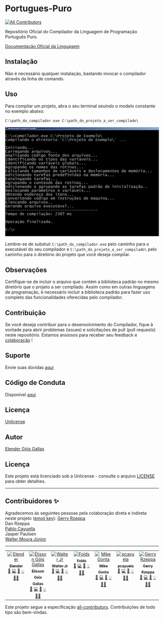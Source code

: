 # Portugues-Puro
<!-- ALL-CONTRIBUTORS-BADGE:START - Do not remove or modify this section -->
[![All Contributors](https://img.shields.io/badge/all_contributors-7-orange.svg?style=flat-square)](#contributors-)
<!-- ALL-CONTRIBUTORS-BADGE:END -->
Repositório Oficial do Compilador da Linguagem de Programação Português Puro.

[Documentação Oficial da Linguagem](https://portugues-puro.gitbook.io/documentacao/)

## Instalação
Não é necessário qualquer instalação, bastando invocar o compilador através da linha de comando.

## Uso
Para compilar um projeto, abra o seu terminal seuindo o modelo constante no exemplo abaixo:

```
C:\path_do_compilador.exe C:\path_do_projeto_a_ser_compilado\
```
![Captura de tela expondo o processo de compilação](https://raw.githubusercontent.com/elenderg/Portugues-Puro/main/Algoritmos%20de%20Exemplo/Processo%20de%20Compilacao.png)

Lembre-se de substuir `C:\path_do_compilador.exe` pelo caminho para o executável do seu compilador e `C:\path_do_projeto_a_ser_compilado\` pelo caminho para o diretório do projeto que você deseja compilar.


## Observações
Certifique-se de incluir o arquivo que contém a biblioteca padrão no mesmo diretório que o projeto a ser compilado. Assim como em outras linguagens de programação, é necessário incluir a biblioteca padrão para fazer uso completo das funcionalidades oferecidas pelo compilador.

## Contribuição
Se você deseja contribuir para o desenvolvimento do Compilador, fique à vontade para abrir problemas (issues) e solicitações de pull (pull requests) neste repositório. Estamos ansiosos para receber seu feedback e [colaboração](https://github.com/elenderg/Portugues-Puro/blob/main/CONTRIBUTING.md) !

## Suporte
Envie suas dúvidas [aqui](https://github.com/elenderg/Portugues-Puro/issues/new/choose)

## Código de Conduta
Disponível [aqui](https://github.com/elenderg/Portugues-Puro/blob/main/CODE_OF_CONDUCT.md  )

## Licença
[Unlicense](https://github.com/elenderg/Portugues-Puro/blob/main/LICENSE)

## Autor
[Elender Góis Gallas](https://www.linkedin.com/in/elender/)


## Licença

Este projeto está licenciado sob a Unlicense - consulte o arquivo [LICENSE](LICENSE) para obter detalhes.

<hr>

## Contribuidores ✨

Agradecemos às seguintes pessoas pela colaboração direta e indireta neste projeto ([emoji key](https://allcontributors.org/docs/en/emoji-key)):
[Gerry Rzeppa](https://www.linkedin.com/in/gerry-rzeppa-17b8051b/)  
Dan Rzeppa  
[Pablo Cayuella](https://www.linkedin.com/in/pablo-cayuela-a42b019/)  
Jasper Paulsen  
[Walter Moura Júnior](https://github.com/waltermourajr)  

---

<!-- ALL-CONTRIBUTORS-LIST:START - Do not remove or modify this section -->
<!-- prettier-ignore-start -->
<!-- markdownlint-disable -->
<table>
  <tbody>
    <tr>
      <td align="center" valign="top" width="14.28%"><a href="https://github.com/elenderg"><img src="https://avatars.githubusercontent.com/u/1089556?v=4?s=100" width="100px;" alt="Elender"/><br /><sub><b>Elender</b></sub></a><br /><a href="#ideas-elenderg" title="Ideas, Planning, & Feedback">🤔</a> <a href="https://github.com/elenderg/Portugues-Puro/commits?author=elenderg" title="Code">💻</a> <a href="https://github.com/elenderg/Portugues-Puro/commits?author=elenderg" title="Documentation">📖</a> <a href="#example-elenderg" title="Examples">💡</a> <a href="#mentoring-elenderg" title="Mentoring">🧑‍🏫</a></td>
      <td align="center" valign="top" width="14.28%"><a href="https://github.com/elisson-zlq3x"><img src="https://avatars.githubusercontent.com/u/132157891?v=4?s=100" width="100px;" alt="Élisson Góis Gallas"/><br /><sub><b>Élisson Góis Gallas</b></sub></a><br /><a href="#ideas-elisson-zlq3x" title="Ideas, Planning, & Feedback">🤔</a> <a href="https://github.com/elenderg/Portugues-Puro/commits?author=elisson-zlq3x" title="Code">💻</a> <a href="https://github.com/elenderg/Portugues-Puro/commits?author=elisson-zlq3x" title="Documentation">📖</a> <a href="#example-elisson-zlq3x" title="Examples">💡</a> <a href="#mentoring-elisson-zlq3x" title="Mentoring">🧑‍🏫</a></td>
      <td align="center" valign="top" width="14.28%"><a href="https://github.com/waltermourajr"><img src="https://avatars.githubusercontent.com/u/53488670?v=4?s=100" width="100px;" alt="Walter Jr"/><br /><sub><b>Walter Jr</b></sub></a><br /><a href="#ideas-waltermourajr" title="Ideas, Planning, & Feedback">🤔</a> <a href="https://github.com/elenderg/Portugues-Puro/commits?author=waltermourajr" title="Code">💻</a> <a href="https://github.com/elenderg/Portugues-Puro/commits?author=waltermourajr" title="Documentation">📖</a> <a href="#example-waltermourajr" title="Examples">💡</a> <a href="#mentoring-waltermourajr" title="Mentoring">🧑‍🏫</a></td>
      <td align="center" valign="top" width="14.28%"><a href="https://github.com/Folds"><img src="https://avatars.githubusercontent.com/u/6874247?v=4?s=100" width="100px;" alt="Folds"/><br /><sub><b>Folds</b></sub></a><br /><a href="#ideas-Folds" title="Ideas, Planning, & Feedback">🤔</a> <a href="https://github.com/elenderg/Portugues-Puro/commits?author=Folds" title="Code">💻</a> <a href="https://github.com/elenderg/Portugues-Puro/commits?author=Folds" title="Documentation">📖</a> <a href="#example-Folds" title="Examples">💡</a> <a href="#mentoring-Folds" title="Mentoring">🧑‍🏫</a></td>
      <td align="center" valign="top" width="14.28%"><a href="https://github.com/mikegonta"><img src="https://avatars.githubusercontent.com/u/11521753?v=4?s=100" width="100px;" alt="Mike Gonta"/><br /><sub><b>Mike Gonta</b></sub></a><br /><a href="#ideas-mikegonta" title="Ideas, Planning, & Feedback">🤔</a> <a href="https://github.com/elenderg/Portugues-Puro/commits?author=mikegonta" title="Code">💻</a> <a href="https://github.com/elenderg/Portugues-Puro/commits?author=mikegonta" title="Documentation">📖</a> <a href="#example-mikegonta" title="Examples">💡</a> <a href="#mentoring-mikegonta" title="Mentoring">🧑‍🏫</a></td>
      <td align="center" valign="top" width="14.28%"><a href="https://github.com/pcayuela"><img src="https://avatars.githubusercontent.com/u/17735677?v=4?s=100" width="100px;" alt="pcayuela"/><br /><sub><b>pcayuela</b></sub></a><br /><a href="#ideas-pcayuela" title="Ideas, Planning, & Feedback">🤔</a> <a href="https://github.com/elenderg/Portugues-Puro/commits?author=pcayuela" title="Code">💻</a> <a href="https://github.com/elenderg/Portugues-Puro/commits?author=pcayuela" title="Documentation">📖</a> <a href="#example-pcayuela" title="Examples">💡</a> <a href="#mentoring-pcayuela" title="Mentoring">🧑‍🏫</a></td>
      <td align="center" valign="top" width="14.28%"><a href="http://www.osmosian.com"><img src="https://avatars.githubusercontent.com/u/7067092?v=4?s=100" width="100px;" alt="Gerry Rzeppa"/><br /><sub><b>Gerry Rzeppa</b></sub></a><br /><a href="#ideas-GerryRzeppa" title="Ideas, Planning, & Feedback">🤔</a> <a href="https://github.com/elenderg/Portugues-Puro/commits?author=GerryRzeppa" title="Code">💻</a> <a href="https://github.com/elenderg/Portugues-Puro/commits?author=GerryRzeppa" title="Documentation">📖</a> <a href="#example-GerryRzeppa" title="Examples">💡</a> <a href="#mentoring-GerryRzeppa" title="Mentoring">🧑‍🏫</a></td>
    </tr>
  </tbody>
</table>

<!-- markdownlint-restore -->
<!-- prettier-ignore-end -->

<!-- ALL-CONTRIBUTORS-LIST:END -->

Este projeto segue a especificação [all-contributors](https://github.com/all-contributors/all-contributors). Contribuições de todo tipo são bem-vindas.
